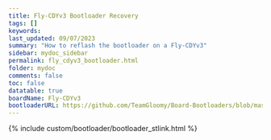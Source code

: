 ```yaml
---
title: Fly-CDYv3 Bootloader Recovery
tags: []
keywords: 
last_updated: 09/07/2023
summary: "How to reflash the bootloader on a Fly-CDYv3"
sidebar: mydoc_sidebar
permalink: fly_cdyv3_bootloader.html
folder: mydoc
comments: false
toc: false
datatable: true
boardName: Fly-CDYv3
bootloaderURL: https://github.com/TeamGloomy/Board-Bootloaders/blob/master/STM32F4/Fly-CDYv3-Bootloader.bin
---
```


{% include custom/bootloader/bootloader_stlink.html %}